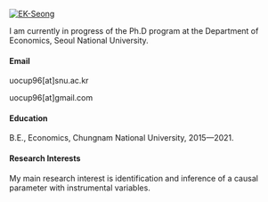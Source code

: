 

[![EK-Seong](https://img.shields.io/badge/EK_Seong-GitHub-blue)](https://github.com/EK-Seong)

I am currently in progress of the Ph.D program at the Department of Economics, Seoul National University.

#### Email
uocup96[at]snu.ac.kr

uocup96[at]gmail.com

#### Education
B.E., Economics, Chungnam National University, 2015—2021.

#### Research Interests
My main research interest is identification and inference of a causal parameter with instrumental variables.

